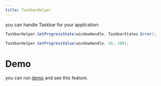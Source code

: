 ```yaml
---
title: TaskbarHelper
---
```


you can handle Taskbar for your application:

```cs
TaskbarHelper.SetProgressState(windowHandle, TaskbarStates.Error);

TaskbarHelper.SetProgressValue(windowHandle, 56, 100);
```

# Demo
you can run [demo](https://github.com/ghost1372/SettingsUI) and see this feature.
